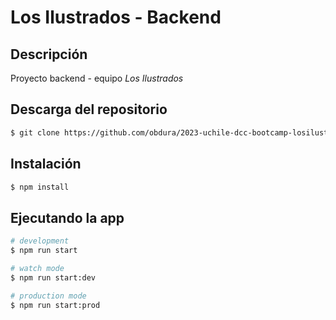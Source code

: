 # **Los Ilustrados** - Backend

## Descripción

Proyecto backend - equipo *Los Ilustrados*
## Descarga del repositorio

```bash
$ git clone https://github.com/obdura/2023-uchile-dcc-bootcamp-losilustrados-project-backend.git

```

## Instalación

```bash
$ npm install
```

## Ejecutando la app

```bash
# development
$ npm run start

# watch mode
$ npm run start:dev

# production mode
$ npm run start:prod
```
